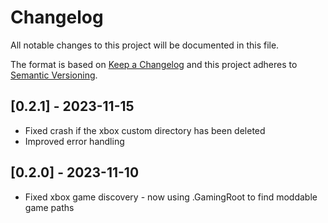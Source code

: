 # Changelog

All notable changes to this project will be documented in this file.

The format is based on [Keep a Changelog](http://keepachangelog.com/) and this project adheres to [Semantic Versioning](http://semver.org/).

## [0.2.1] - 2023-11-15

- Fixed crash if the xbox custom directory has been deleted
- Improved error handling


## [0.2.0] - 2023-11-10

- Fixed xbox game discovery - now using .GamingRoot to find moddable game paths
